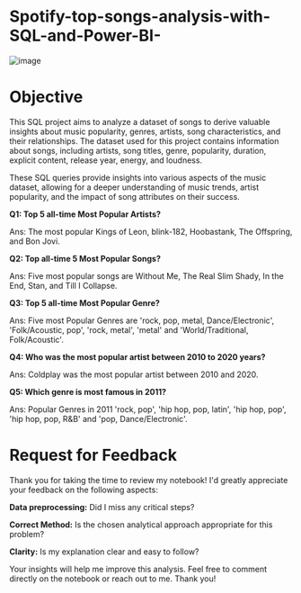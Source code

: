 # Spotify-top-songs-analysis-with-SQL-and-Power-BI-

![image](https://github.com/Shifanaaz125/Spotify-top-songs-analysis-with-SQL-and-Power-BI-/assets/120267469/837284ff-db2d-40eb-a9c7-5116da2811d7)


# Objective
This SQL project aims to analyze a dataset of songs to derive valuable insights about music popularity, genres, artists, song characteristics, and their relationships. The dataset used for this project contains information about songs, including artists, song titles, genre, popularity, duration, explicit content, release year, energy, and loudness.

These SQL queries provide insights into various aspects of the music dataset, allowing for a deeper understanding of music trends, artist popularity, and the impact of song attributes on their success.

 **Q1: Top 5 all-time  Most Popular Artists?** 
 
 Ans: The most popular Kings of Leon, blink-182, Hoobastank, The Offspring, and Bon Jovi.

 **Q2: Top all-time 5 Most Popular Songs?**
 
 Ans: Five most popular songs are Without Me, The Real Slim Shady, In the End, Stan,  and Till I Collapse.
 
 **Q3: Top 5 all-time Most Popular Genre?**

 Ans: Five most Popular Genres are 'rock, pop, metal, Dance/Electronic', 'Folk/Acoustic, pop', 'rock, metal', 'metal' and 'World/Traditional, Folk/Acoustic'. 

 **Q4: Who was the most popular artist between 2010 to 2020 years?**

 Ans: Coldplay was the most popular artist between 2010 and 2020.

 **Q5: Which genre is most famous in 2011?**

 Ans: Popular Genres in 2011 'rock, pop', 'hip hop, pop, latin', 'hip hop, pop', 'hip hop, pop, R&B' and 'pop, Dance/Electronic'.


# Request for Feedback
Thank you for taking the time to review my notebook! I'd greatly appreciate your feedback on the following aspects:

**Data preprocessing:** Did I miss any critical steps?

**Correct Method:** Is the chosen analytical approach appropriate for this problem?

**Clarity:** Is my explanation clear and easy to follow?

Your insights will help me improve this analysis. Feel free to comment directly on the notebook or reach out to me. Thank you!
